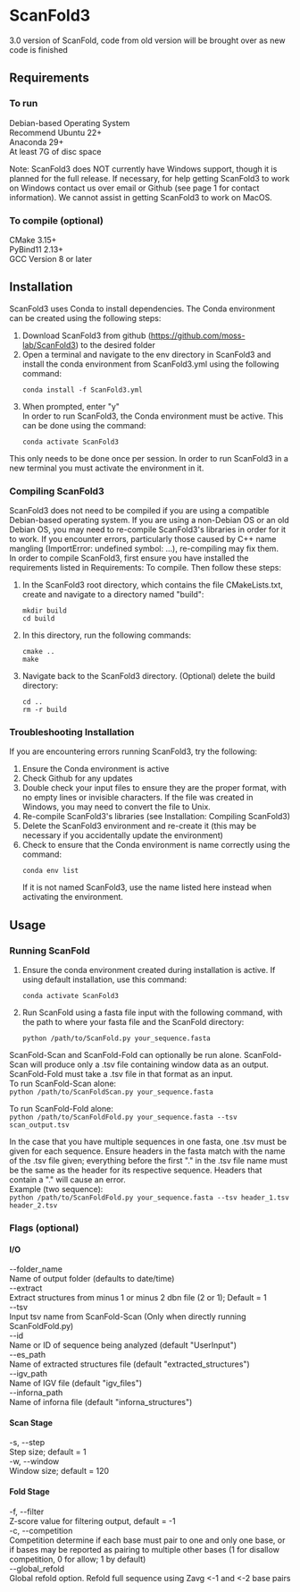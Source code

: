 # ScanFold3   
3.0 version of ScanFold, code from old version will be brought over as new code is finished  

## Requirements    
### To run   
Debian-based Operating System   
	Recommend Ubuntu 22+   
Anaconda 29+   
At least 7G of disc space   
   
Note: ScanFold3 does NOT currently have Windows support, though it is planned for the full release. If necessary, for help getting ScanFold3 to work on Windows contact us over email or Github (see page 1 for contact information). We cannot assist in getting ScanFold3 to work on MacOS.    
### To compile (optional)   
CMake 3.15+  
PyBind11 2.13+   
GCC Version 8 or later   

## Installation   
ScanFold3 uses Conda to install dependencies. The Conda environment can be created using the following steps:   
1. Download ScanFold3 from github (https://github.com/moss-lab/ScanFold3) to the desired folder   
2. Open a terminal and navigate to the env directory in ScanFold3 and install the conda environment from ScanFold3.yml using the following command:   
	```
	conda install -f ScanFold3.yml
	```   
3. When prompted, enter "y"   
	In order to run ScanFold3, the Conda environment must be active. This can be done using the command:   
	```
	conda activate ScanFold3
	```   
This only needs to be done once per session. In order to run ScanFold3 in a new terminal you must activate the environment in it.   
### Compiling ScanFold3      
ScanFold3 does not need to be compiled if you are using a compatible Debian-based operating system. If you are using a non-Debian OS or an old Debian OS, you may need to re-compile ScanFold3's libraries in order for it to work. If you encounter errors, particularly those caused by C++ name mangling (ImportError: undefined symbol: ...), re-compiling may fix them.     
In order to compile ScanFold3, first ensure you have installed the requirements listed in Requirements: To compile. Then follow these steps:   
1. In the ScanFold3 root directory, which contains the file CMakeLists.txt, create and navigate to a directory named "build":   
	```
	mkdir build    
	cd build    
	```   
2. In this directory, run the following commands:   
	```
	cmake ..   
	make
	```   
3. Navigate back to the ScanFold3 directory. (Optional) delete the build directory:   
	```
	cd ..   
	rm -r build    
	```
 
### Troubleshooting Installation   
If you are encountering errors running ScanFold3, try the following:   
1. Ensure the Conda environment is active   
2. Check Github for any updates   
3. Double check your input files to ensure they are the proper format, with no empty lines or invisible characters. If the file was created in Windows, you may need to convert the file to Unix.    
4. Re-compile ScanFold3's libraries (see Installation: Compiling ScanFold3)   
5. Delete the ScanFold3 environment and re-create it (this may be necessary if you accidentally update the environment)   
6. Check to ensure that the Conda environment is name correctly using the command:   
	```
	conda env list
	```   
    If it is not named ScanFold3, use the name listed here instead when activating the environment.   
   
## Usage   
### Running ScanFold   
1. Ensure the conda environment created during installation is active. If using default installation, use this command:   
	```
	conda activate ScanFold3
	```   
2. Run ScanFold using a fasta file input with the following command, with the path to where your fasta file and the ScanFold directory:   
	```
	python /path/to/ScanFold.py your_sequence.fasta
	```   
	   
ScanFold-Scan and ScanFold-Fold can optionally be run alone. ScanFold-Scan will produce only a .tsv file containing window data as an output. ScanFold-Fold must take a .tsv file in that format as an input.    
To run ScanFold-Scan alone:   
	```
	python /path/to/ScanFoldScan.py your_sequence.fasta
	```   
 
To run ScanFold-Fold alone:   
	```
	python /path/to/ScanFoldFold.py your_sequence.fasta --tsv scan_output.tsv
	```   
 
In the case that you have multiple sequences in one fasta, one .tsv must be given for each sequence. Ensure headers in the fasta match with the name of the .tsv file given; everything before the first "." in the .tsv file name must be the same as the header for its respective sequence. Headers that contain a "." will cause an error.    
Example (two sequence):   
	```
	python /path/to/ScanFoldFold.py your_sequence.fasta --tsv header_1.tsv header_2.tsv
	```   
   
### Flags (optional)    
#### I/O    
--folder_name	 
    Name of output folder (defaults to date/time)    
--extract    
    Extract structures from minus 1 or minus 2 dbn file (2 or 1); Default = 1    
--tsv    
    Input tsv name from ScanFold-Scan (Only when directly running ScanFoldFold.py)	    
--id    
    Name or ID of sequence being analyzed (default "UserInput")    
--es_path    
    Name of extracted structures file (default "extracted_structures")    
--igv_path    
    Name of IGV file (default "igv_files")    
--inforna_path    
    Name of inforna file (default "inforna_structures")    
#### Scan Stage    
-s, --step    
    Step size; default = 1    
-w, --window    
    Window size; default = 120    
#### Fold Stage    
-f, --filter    
    Z-score value for filtering output, default = -1    
-c, --competition    
    Competition determine if each base must pair to one and only one base, or if bases may be reported as pairing to multiple other bases (1 for disallow competition, 0 for allow; 1 by default)    
--global_refold    
    Global refold option. Refold full sequence using Zavg <-1 and <-2 base pairs    




